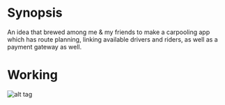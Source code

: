 # Synopsis
An idea that brewed among me & my friends to make a carpooling app which has route planning, linking available drivers and riders, as well as a payment gateway as well.

# Working
![alt tag](cesta.gif)
